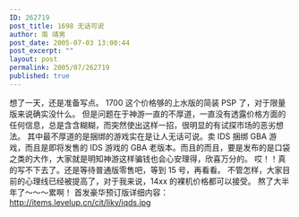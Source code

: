 ```yaml
---
ID: 262719
post_title: 1698 无话可说
author: 南 靖男
post_date: 2005-07-03 13:00:44
post_excerpt: ""
layout: post
permalink: 2005/07/262719
published: true
---
```

想了一天，还是准备写点。
1700 这个价格够的上水版的简装 PSP 了，对于限量版来说确实没什么。
但是问题在于神游一直的不厚道，一直没有透露价格方面的任何信息，总是含含糊糊，而突然使出这样一招，很明显的有试探市场的恶劣想法。
其中最不厚道的是捆绑的游戏实在是让人无话可说。卖 IDS 捆绑 GBA 游戏，而且是即将发售的 IDS 游戏的 GBA 老版本。而且的而且，要是发布的是口袋之类的大作，大家就是明知神游这样骗钱也会心安理得，欣喜万分的。
哎！！真的写不下去了。还是等待普通版零售吧，等到 15 号，再看看。
不管怎样，大家目前的心理线已经被提高了，对于我来说，14xx 的裸机价格都可以接受。
熬了大半年了～～～累啊！
首发豪华预订版详细内容：<a href="http://items.levelup.cn/cit/liky/iqds.jpg">http://items.levelup.cn/cit/liky/iqds.jpg</a>